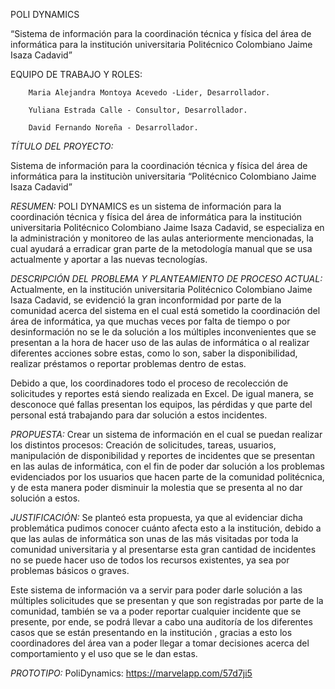 POLI DYNAMICS

“Sistema de información para la coordinación técnica y física del área de informática para la institución universitaria Politécnico Colombiano Jaime Isaza Cadavid”

EQUIPO DE TRABAJO Y ROLES:

		Maria Alejandra Montoya Acevedo -Lider, Desarrollador.

		Yuliana Estrada Calle - Consultor, Desarrollador.

		David Fernando Noreña - Desarrollador.
    
*TÍTULO DEL PROYECTO:*

Sistema de información para la coordinación técnica y física del área de informática para la instituciòn universitaria “Politécnico Colombiano Jaime Isaza Cadavid”

*RESUMEN:*
POLI DYNAMICS es un sistema de información para la coordinación técnica y física del área de informática para la institución universitaria Politécnico Colombiano Jaime Isaza Cadavid, se especializa en la administración y monitoreo de las aulas anteriormente mencionadas, la cual ayudará a erradicar gran parte de la metodología manual que se usa actualmente y aportar a las nuevas tecnologías.

*DESCRIPCIÓN DEL PROBLEMA Y PLANTEAMIENTO DE PROCESO ACTUAL:*
Actualmente, en la institución universitaria Politécnico Colombiano Jaime Isaza Cadavid, se evidenció la gran inconformidad por parte de la comunidad acerca del sistema en el cual está sometido la coordinación del área de informática, ya que muchas veces por falta de tiempo o por desinformación no se le da solución a los múltiples inconvenientes que se presentan a la hora de hacer uso de las aulas de informática o al realizar diferentes acciones sobre estas, como lo son, saber la disponibilidad, realizar préstamos o reportar problemas dentro de estas.

Debido a que, los coordinadores todo el proceso de recolección de solicitudes y reportes está siendo realizada en Excel. De igual manera, se desconoce qué fallas presentan los equipos, las pérdidas y que parte del personal está trabajando para dar solución a estos incidentes.

*PROPUESTA:*
Crear un sistema de información en el cual se puedan realizar los distintos procesos: Creación de solicitudes, tareas, usuarios, manipulación de disponibilidad y reportes de incidentes que se presentan en las aulas de informática, con el fin de poder dar solución a los problemas evidenciados por los usuarios que hacen parte de la comunidad politécnica, y de esta manera poder disminuir la molestia que se presenta al no dar solución a estos.

*JUSTIFICACIÓN:*
Se planteó esta propuesta, ya que al evidenciar dicha problemática pudimos conocer cuánto afecta esto a la institución, debido a que las aulas de informática son unas de las más visitadas por toda la comunidad universitaria y al presentarse esta gran cantidad de incidentes no se puede hacer uso de todos los recursos existentes, ya sea por problemas básicos o graves.

Este sistema de información va a servir para poder darle solución a las múltiples solicitudes que se presentan y que son registradas por parte de la comunidad, también se va a poder reportar cualquier incidente que se presente, por ende, se podrá llevar a cabo una auditoría de los diferentes casos que se están presentando en la institución , gracias a esto los coordinadores del área van a poder llegar a tomar decisiones acerca del comportamiento y el uso que se le dan estas.

*PROTOTIPO:*
PoliDynamics: https://marvelapp.com/57d7ji5
